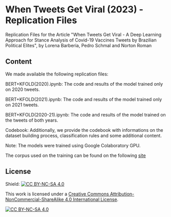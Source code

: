 # When Tweets Get Viral (2023) - Replication Files

Replication Files for the Article "When Tweets Get Viral - A Deep Learning Approach for Stance Analysis of Covid-19 Vaccines Tweets by Brazilian Political Elites", by Lorena Barberia, Pedro Schmal and Norton Roman

## Content

We made available the following replication files:

BERT+KFOLD(2020).ipynb: The code and results of the model trained only on 2020 tweets.

BERT+KFOLD(2021).ipynb: The code and results of the model trained only on 2021 tweets.

BERT+KFOLD(2020-21).ipynb: The code and results of the model trained on the tweets of both years.

Codebook: Additionally, we provide the codebook with informations on the dataset building process, classification rules and some additional content.

Note: The models were trained using Google Colaboratory GPU.

The corpus used on the training can be found on the following [site](https://github.com/PedroSchmalz/covid19-tweets-brazilian-mayoral-candidates)



## License

Shield: [![CC BY-NC-SA 4.0][cc-by-nc-sa-shield]][cc-by-nc-sa]

This work is licensed under a
[Creative Commons Attribution-NonCommercial-ShareAlike 4.0 International License][cc-by-nc-sa].

[![CC BY-NC-SA 4.0][cc-by-nc-sa-image]][cc-by-nc-sa]

[cc-by-nc-sa]: http://creativecommons.org/licenses/by-nc-sa/4.0/
[cc-by-nc-sa-image]: https://licensebuttons.net/l/by-nc-sa/4.0/88x31.png
[cc-by-nc-sa-shield]: https://img.shields.io/badge/License-CC%20BY--NC--SA%204.0-lightgrey.svg
